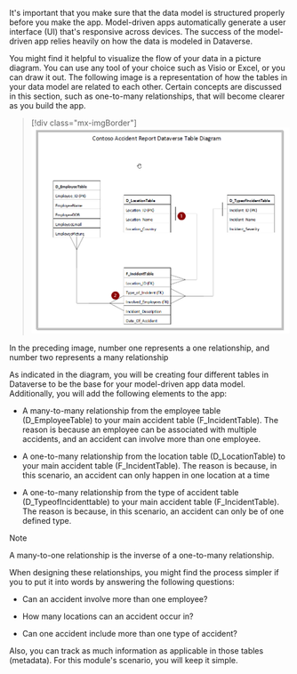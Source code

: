 It's important that you make sure that the data model is structured properly before you make the app. Model-driven apps automatically generate a user interface (UI) that's responsive across devices. The success of the model-driven app relies heavily on how the data is modeled in Dataverse.

You might find it helpful to visualize the flow of your data in a picture diagram. You can use any tool of your choice such as Visio or Excel, or you can draw it out. The following image is a representation of how the tables in your data model are related to each other. Certain concepts are discussed in this section, such as one-to-many relationships, that will become clearer as you build the app.

> [!div class="mx-imgBorder"]
> [![Diagram showing the model-driven app data model depicted in tables and relationships.](../media/diagram-data-model.png)](../media/diagram-data-model.png#lightbox)

In the preceding image, number one represents a one relationship, and number two represents a many relationship

As indicated in the diagram, you will be creating four different tables in Dataverse to be the base for your model-driven app data model. Additionally, you will add the following elements to the app:

-   A many-to-many relationship from the employee table (D\_EmployeeTable) to your main accident table (F\_IncidentTable). The reason is because an employee can be associated with multiple accidents, and an accident can involve more than one employee.

-   A one-to-many relationship from the location table (D\_LocationTable) to your main accident table (F\_IncidentTable). The reason is because, in this scenario, an accident can only happen in one location at a time

-   A one-to-many relationship from the type of accident table (D\_TypeofIncidenttable) to your main accident table (F\_IncidentTable). The reason is because, in this scenario, an accident can only be of one defined type.

> [!NOTE]
> A many-to-one relationship is the inverse of a one-to-many relationship.

When designing these relationships, you might find the process simpler if you to put it into words by answering the following questions:

- Can an accident involve more than one employee?

- How many locations can an accident occur in?

- Can one accident include more than one type of accident?

Also, you can track as much information as applicable in those tables (metadata). For this module's scenario, you will keep it simple.
